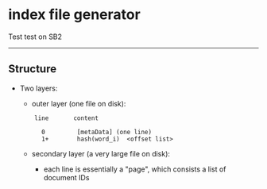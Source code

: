 # index file generator
Test test on SB2
***
## Structure

- Two layers:

    - outer layer (one file on disk):
    ```
        line       content

          0         [metaData] (one line)
          1+        hash(word_i)  <offset list>

    ```


    - secondary layer (a very large file on disk):

        - each line is essentially a "page", which consists a list of document IDs
